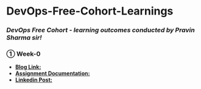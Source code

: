 # DevOps-Free-Cohort-Learnings

### *DevOps Free Cohort - learning outcomes conducted by Pravin Sharma sir!*

### ① Week-0

- [**Blog Link:**](https://dev.to/suvrajeet/what-fuels-the-internet-prerequisites-week-0-49lj)
- [**Assignment Documentation:**](https://drive.google.com/file/d/1jPRrGL-GMYwKteu4qUVTJBKl0hWjT69-/view?usp=drive_link)
- [**Linkedin Post:**](https://www.linkedin.com/feed/update/urn:li:activity:7362239347128983552?updateEntityUrn=urn%3Ali%3Afs_feedUpdate%3A%28V2%2Curn%3Ali%3Aactivity%3A7362239347128983552%29&lipi=urn%3Ali%3Apage%3Ad_flagship3_profile_view_base%3BBiI4Zz5ZQuq%2BZBO8opkeRA%3D%3D)
